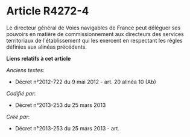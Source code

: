 # Article R4272-4

Le directeur général de Voies navigables de France peut déléguer ses pouvoirs en matière de commissionnement aux directeurs
des services territoriaux de l'établissement qui les exercent en respectant les règles définies aux alinéas précédents.

**Liens relatifs à cet article**

_Anciens textes_:

  - Décret n°2012-722 du 9 mai 2012 - art. 20 alinéa 10 (Ab)

_Codifié par_:

  - Décret n°2013-253 du 25 mars 2013

_Créé par_:

  - Décret n°2013-253 du 25 mars 2013 - art.
